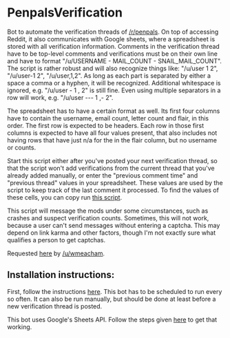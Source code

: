 # PenpalsVerification

Bot to automate the verification threads of [/r/penpals](https://www.reddit.com/r/penpals).
On top of accessing Reddit, it also communicates with Google sheets, where a
spreadsheet is stored with all verification information. Comments in the
verification thread have to be top-level comments and verifications must be on
their own line and have to format "/u/USERNAME - MAIL_COUNT - SNAIL_MAIL_COUNT".
The script is rather robust and will also recognize things like: "/u/user 1 2",
"/u/user-1 2", "/u/user,1,2". As long as each part is separated by either a
space a comma or a hyphen, it will be recognized. Additional whitespace is
ignored, e.g. "/u/user  -  1   ,   2" is still fine. Even using multiple
separators in a row will work, e.g. "/u/user --- 1 ,- 2".

The spreadsheet has to have a certain format as well. Its first four columns
have to contain the username, email count, letter count and flair, in this order.
The first row is expected to be headers. Each row in those first columns is
expected to have all four values present, that also includes not having rows
that have just n/a for the in the flair column, but no username or counts.

Start this script either after you've posted your next verification thread,
so that the script won't add verifications from the current thread that you've
already added manually, or enter the "previous comment time" and "previous
thread" values in your spreadsheet. These values are used by the script to keep
track of the last comment it processed. To find the values of these cells, you
can copy run [this script](https://github.com/JohnnyDeuss/reddit-bots/blob/master/PenpalsCommentUtility.py).

This script will message the mods under some circumstances, such as crashes
and suspect verification counts. Sometimes, this will not work, because a
user can't send messages without entering a captcha. This may depend on link
karma and other factors, though I'm not exactly sure what qualifies a person
to get captchas.

Requested [here](https://www.reddit.com/r/RequestABot/comments/562dre/mod_of_rpenpals_requesting_a_bot_to_assist_with/)
by [/u/wmeacham](https://www.reddit.com/user/wmeacham).


## Installation instructions:
First, follow the instructions [here](https://github.com/JohnnyDeuss/reddit-bots#reddit-bots).
This bot has to be scheduled to run every so often. It can also be run manually,
but should be done at least before a new verification thread is posted.

This bot uses Google's Sheets API. Follow the steps given [here](https://developers.google.com/sheets/quickstart/python) to get that
working.
